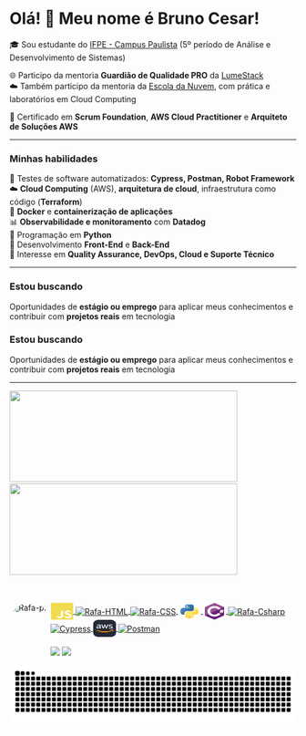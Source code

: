 # Olá! 👋 Meu nome é **Bruno Cesar**!

🎓 Sou estudante do [IFPE - Campus Paulista](https://portal.ifpe.edu.br/campus/paulista/) (5º período de Análise e Desenvolvimento de Sistemas)

🌐 Participo da mentoria **Guardião de Qualidade PRO** da [LumeStack](https://www.linkedin.com/company/lumestack/posts/?feedView=all)  
☁️ Também participo da mentoria da [Escola da Nuvem](https://www.linkedin.com/in/escola-da-nuvem-aa6953324/), com prática e laboratórios em Cloud Computing

📜 Certificado em **Scrum Foundation**, **AWS Cloud Practitioner** e **Arquiteto de Soluções AWS**

---

### Minhas habilidades
🔧 Testes de software automatizados: **Cypress, Postman, Robot Framework**  
☁️ **Cloud Computing** (AWS), **arquitetura de cloud**, infraestrutura como código (**Terraform**)  
🐳 **Docker** e **containerização de aplicações**  
📊 **Observabilidade e monitoramento** com **Datadog**  
🐍 Programação em **Python**  
🎨 Desenvolvimento **Front-End** e **Back-End**  
🔎 Interesse em **Quality Assurance, DevOps, Cloud e Suporte Técnico**

---

### Estou buscando
Oportunidades de **estágio ou emprego** para aplicar meus conhecimentos e contribuir com **projetos reais** em tecnologia


### Estou buscando
Oportunidades de **estágio ou emprego** para aplicar meus conhecimentos e contribuir com **projetos reais** em tecnologia

---

<div>
  <a href="https://github.com/brunocco">
  <img height="160em" width="400em" src="https://github-readme-stats.vercel.app/api?username=brunocco&show_icons=true&theme=dracula&include_all_commits=true&count_private=true"/>
  <img height="160em" width="400em" src="https://github-readme-stats.vercel.app/api/top-langs/?username=brunocco&layout=compact&langs_count=7&theme=dracula"/>
</div>
  
  ##
  
  <div style="display: inline_block"><br>
  <img align="left" alt="Rafa-pic" height="100" style="border-radius:50px;" src="https://i.postimg.cc/FRbLbw91/spidertocat.png"/>
  <img align="center" alt="Rafa-Js" height="30" width="40" src="https://raw.githubusercontent.com/devicons/devicon/master/icons/javascript/javascript-plain.svg">
  <img align="center" alt="Rafa-HTML" height="30" width="40" src="https://cdn.jsdelivr.net/gh/devicons/devicon/icons/html5/html5-original-wordmark.svg" />
  <img align="center" alt="Rafa-CSS" height="30" width="40" src="https://cdn.jsdelivr.net/gh/devicons/devicon/icons/css3/css3-original-wordmark.svg" />
  <img align="center" alt="Rafa-Python" height="30" width="40" src="https://raw.githubusercontent.com/devicons/devicon/master/icons/python/python-original.svg">
  <img align="center" alt="Rafa-Csharp" height="30" width="40" src="https://raw.githubusercontent.com/devicons/devicon/master/icons/csharp/csharp-original.svg">
  <img align="center" alt="Rafa-Csharp" height="30" width="40" src="https://cdn.jsdelivr.net/gh/devicons/devicon/icons/java/java-original-wordmark.svg" />
  <img align="center" alt="Cypress" height="30" width="40" src="https://cdn.jsdelivr.net/gh/devicons/devicon/icons/cypressio/cypressio-original.svg" />
  <img align="center" alt="AWS" height="30" width="40" src="https://raw.githubusercontent.com/tandpfun/skill-icons/main/icons/AWS-Dark.svg" />
  <img align="center" alt="Postman" height="30" width="40" src="https://cdn.jsdelivr.net/gh/devicons/devicon/icons/postman/postman-original.svg" />










  
   <br>
    <br>
   <a href="https://github.com/brunocco" target="_blank"><img src="https://img.shields.io/badge/GitHub-100000?style=for-the-badge&logo=github&logoColor=white" target="_blank"></a>
    <a href="https://www.linkedin.com/in/bruno-cesar-704265223/" target="_blank"><img src="https://img.shields.io/badge/LinkedIn-0077B5?style=for-the-badge&logo=linkedin&logoColor=white" target="_blank"></a>

  
![Snake animation](https://github.com/brunocco/brunocco/blob/output/github-contribution-grid-snake.svg)
    
</div>
